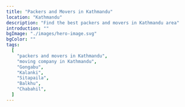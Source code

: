 ```yaml
---
title: "Packers and Movers in Kathmandu"
location: "Kathmandu"
description: "Find the best packers and movers in Kathmandu area"
introduction: ""
bgImage: "./images/hero-image.svg"
bgColor: ""
tags:
  [
    "packers and movers in Kathmandu",
    "moving company in Kathmandu",
    "Gongabu",
    "Kalanki",
    "Sitapaila",
    "Balkhu",
    "Chabahil",
  ]
---
```

